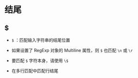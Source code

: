 # 结尾

## \$

- `$` ：匹配输入字符串的结尾位置

- 如果设置了 RegExp 对象的 Multiline 属性，则 `$` 也匹配 `\n` 或 `\r`

- 要匹配 `$` 字符本身，请使用 `\$`

- 在多行匹配中匹配行结尾
